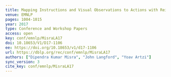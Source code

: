 ```yaml
---
title: Mapping Instructions and Visual Observations to Actions with Reinforcement Learning.
venue: EMNLP
pages: 1004-1015
year: 2017
type: Conference and Workshop Papers
access: open
key: conf/emnlp/MisraLA17
doi: 10.18653/V1/D17-1106
ee: https://doi.org/10.18653/v1/d17-1106
url: https://dblp.org/rec/conf/emnlp/MisraLA17
authors: ["Dipendra Kumar Misra", "John Langford", "Yoav Artzi"]
sync_version: 3
cite_key: conf/emnlp/MisraLA17
---
```

